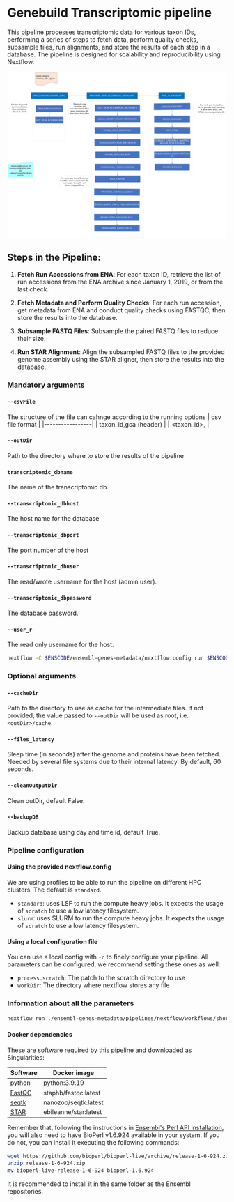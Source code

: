 # Genebuild Transcriptomic pipeline

This pipeline processes transcriptomic data for various taxon IDs, performing a series of steps to fetch data, perform quality checks, subsample files, run alignments, and store the results of each step in a database. The pipeline is designed for scalability and reproducibility using Nextflow.

![plot](./plot.jpeg)

## Steps in the Pipeline:

1. **Fetch Run Accessions from ENA**: For each taxon ID, retrieve the list of run accessions from the ENA archive since January 1, 2019, or from the last check.

2. **Fetch Metadata and Perform Quality Checks**: For each run accession, get metadata from ENA and conduct quality checks using FASTQC, then store the results into the database.

3. **Subsample FASTQ Files**: Subsample the paired FASTQ files to reduce their size.

4. **Run STAR Alignment**: Align the subsampled FASTQ files to the provided genome assembly using the STAR aligner, then store the results into the database.



### Mandatory arguments

#### `--csvFile`
The structure of the file can cahnge according to the running options
| csv file format |
|-----------------|
| taxon_id,gca (header)   | 
| <taxon_id>,<gca>        |


#### `--outDir`
Path to the directory where to store the results of the pipeline

#### `transcriptomic_dbname`
The name of the transcriptomic db.

#### `--transcriptomic_dbhost`
The host name for the database 

#### `--transcriptomic_dbport`
The port number of the host 

#### `--transcriptomic_dbuser`
The read/wrote username for the host (admin user). 

#### `--transcriptomic_dbpassword`
The database password. 

#### `--user_r`
The read only username for the host. 


```bash
nextflow -C $ENSCODE/ensembl-genes-metadata/nextflow.config run $ENSCODE/ensembl-genes-metadata/pipelines/nextflow/workflows/short_read.nf -entry SHORT_READ  --csvFile <csv_file_path> --outDir <output_dir_path> --transcriptomic_dbname <db name> --transcriptomic_dbhost <mysql_host> --transcriptomic_dbport <mysql_port> --transcriptomic_dbuser <user> --user_r <read_user>  --transcriptomic_dbpassword <mysql_password> -profile slurm
```


### Optional arguments


#### `--cacheDir`
Path to the directory to use as cache for the intermediate files. If not provided, the value passed to `--outDir` will be used as root, i.e. `<outDir>/cache`.

#### `--files_latency`
Sleep time (in seconds) after the genome and proteins have been fetched. Needed by several file systems due to their internal latency. By default, 60 seconds.

#### `--cleanOutputDir`
Clean outDir, default False.

#### `--backupDB`
Backup database using day and time id, default True.

### Pipeline configuration

#### Using the provided nextflow.config
We are using profiles to be able to run the pipeline on different HPC clusters. The default is `standard`.

* `standard`: uses LSF to run the compute heavy jobs. It expects the usage of `scratch` to use a low latency filesystem.
* `slurm`: uses SLURM to run the compute heavy jobs. It expects the usage of `scratch` to use a low latency filesystem.


#### Using a local configuration file
You can use a local config with `-c` to finely configure your pipeline. All parameters can be configured, we recommend setting these ones as well:

* `process.scratch`: The patch to the scratch directory to use
* `workDir`: The directory where nextflow stores any file

### Information about all the parameters

```bash
nextflow run ./ensembl-genes-metadata/pipelines/nextflow/workflows/short_read.nf --help
```


#### Docker dependencies
These are software required by this pipeline and downloaded as Singularities:

| Software  | Docker image |  
|-----------------|--------|
| python  | python:3.9.19 |
| [FastQC](https://github.com/s-andrews/FastQC/tree/master)  | staphb/fastqc:latest |
| [seqtk](https://github.com/lh3/seqtk)  | nanozoo/seqtk:latest |
| [STAR](https://github.com/alexdobin/STAR)  | ebileanne/star:latest |


Remember that, following the instructions in [Ensembl's Perl API installation](http://www.ensembl.org/info/docs/api/api_installation.html), you will also need to have BioPerl v1.6.924 available in your system. If you do not, you can install it executing the following commands:

```bash
wget https://github.com/bioperl/bioperl-live/archive/release-1-6-924.zip
unzip release-1-6-924.zip
mv bioperl-live-release-1-6-924 bioperl-1.6.924
```

It is recommended to install it in the same folder as the Ensembl repositories.

